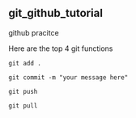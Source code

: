 ## git_github_tutorial
github pracitce

Here are the top 4 git functions

```git add . ```

```git commit -m "your message here"```

```git push```

```git pull```
